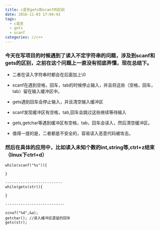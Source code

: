 ```yaml
---
title: c语言gets和scanf的区别
date: 2016-11-03 17:04:43
tags: 
  - c语言
  - gets
  - scanf
categories: c/c++
---
```


### 今天在写项目的时候遇到了读入不定字符串的问题，涉及到scanf和gets的区别，之前在这个问题上一直没有彻底弄懂，现在总结下。                                            
* 二者在读入字符串时都会在后面加上\0

* scanf在遇到空格，回车，tab的时候停止输入，并且将这些（空格，回车，tab）留在输入缓冲区中。
* gets遇到回车会停止输入，并且清空输入缓冲区
* scanf发现缓冲区有空格，tab,回车会跳过这些继续等待输入
* gets,getchar等遇到缓冲区有空格，tab，回车会读入，然后清空缓冲区。
* 值得一提的是，二者都是不安全的，容易读入恶意代码被攻击。
### 然后在具体的应用中，比如读入未知个数的int,string等,ctrl+z结束（linux下ctrl+d）

```(c)
while(scanf("%s")){

}

--------------------------
while(gets(str)){

}

---------------------------

scnaf("%d",&a);
getchar(); //读入缓冲区遗留的回车
gets(str);
```
